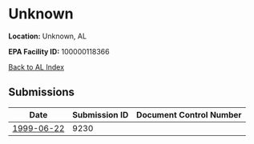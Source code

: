# Unknown

**Location:** Unknown, AL

**EPA Facility ID:** 100000118366

[Back to AL Index](../../index.md)

## Submissions

| Date | Submission ID | Document Control Number |
|------|--------------|-------------------------|
| [1999-06-22](submissions/9230.md) | 9230 |  |
